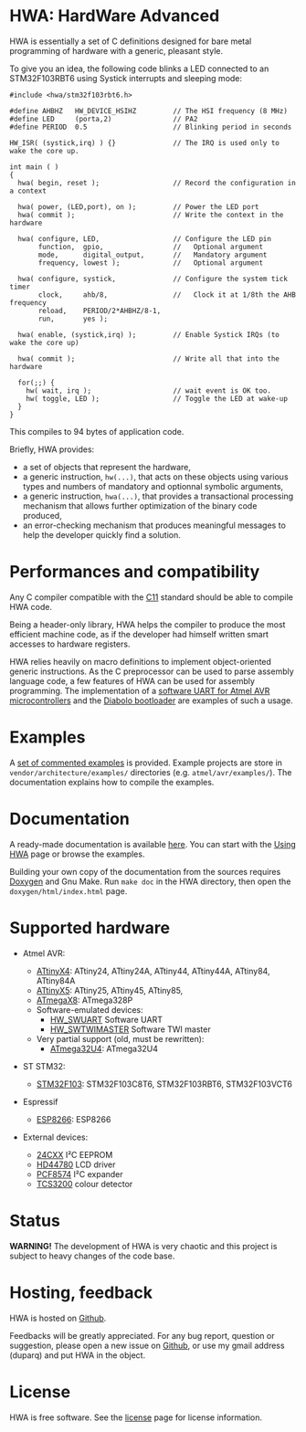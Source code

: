
HWA: HardWare Advanced
======================

HWA is essentially a set of C definitions designed for bare metal programming
of hardware with a generic, pleasant style.

To give you an idea, the following code blinks a LED connected to an
STM32F103RBT6 using Systick interrupts and sleeping mode:

    #include <hwa/stm32f103rbt6.h>
    
    #define AHBHZ   HW_DEVICE_HSIHZ         // The HSI frequency (8 MHz)
    #define LED     (porta,2)               // PA2
    #define PERIOD  0.5                     // Blinking period in seconds
    
    HW_ISR( (systick,irq) ) {}              // The IRQ is used only to wake the core up.
    
    int main ( )
    {
      hwa( begin, reset );                  // Record the configuration in a context
    
      hwa( power, (LED,port), on );         // Power the LED port
      hwa( commit );                        // Write the context in the hardware
    
      hwa( configure, LED,                  // Configure the LED pin
           function,  gpio,                 //   Optional argument
           mode,      digital_output,       //   Mandatory argument
           frequency, lowest );             //   Optional argument
    
      hwa( configure, systick,              // Configure the system tick timer
           clock,     ahb/8,                //   Clock it at 1/8th the AHB frequency
           reload,    PERIOD/2*AHBHZ/8-1,
           run,       yes );
    
      hwa( enable, (systick,irq) );         // Enable Systick IRQs (to wake the core up)
    
      hwa( commit );                        // Write all that into the hardware
    
      for(;;) {
        hw( wait, irq );                    // wait event is OK too.
        hw( toggle, LED );                  // Toggle the LED at wake-up
      }
    }

This compiles to 94 bytes of application code.


Briefly, HWA provides:

 * a set of objects that represent the hardware,
 * a generic instruction, `hw(...)`, that acts on these objects using
   various types and numbers of mandatory and optionnal symbolic arguments,
 * a generic instruction, `hwa(...)`, that provides a transactional processing
   mechanism that allows further optimization of the binary code produced,
 * an error-checking mechanism that produces meaningful messages to help the
   developer quickly find a solution.


Performances and compatibility
==============================

Any C compiler compatible with the
[C11](https://en.wikipedia.org/wiki/C11_%28C_standard_revision%29) standard
should be able to compile HWA code.

Being a header-only library, HWA helps the compiler to produce the most
efficient machine code, as if the developer had himself written smart accesses
to hardware registers.

HWA relies heavily on macro definitions to implement object-oriented generic
instructions. As the C preprocessor can be used to parse assembly language code,
a few features of HWA can be used for assembly programming. The implementation
of a [software UART for Atmel AVR
microcontrollers](group__atmelavr__swuarta.html) and the [Diabolo
bootloader](group__atmelavr__diabolo.html) are examples of such a usage.


Examples
========

A [set of commented examples](http://duparq.free.fr/hwa/examples.html) is
provided. Example projects are store in `vendor/architecture/examples/`
directories (e.g. `atmel/avr/examples/`). The documentation explains how to
compile the examples.


Documentation
=============

A ready-made documentation is available
[here](http://duparq.free.fr/hwa/index.html). You can start with the [Using
HWA](http://duparq.free.fr/hwa/using.html) page or browse the examples.

Building your own copy of the documentation from the sources requires
[Doxygen](http://www.stack.nl/~dimitri/doxygen/) and Gnu Make. Run `make doc` in
the HWA directory, then open the `doxygen/html/index.html` page.


Supported hardware
==================

 * Atmel AVR:
   * [ATtinyX4](http://duparq.free.fr/hwa/group__attinyx4.html): ATtiny24, ATtiny24A, ATtiny44, ATtiny44A, ATtiny84, ATtiny84A
   * [ATtinyX5](http://duparq.free.fr/hwa/group__attinyx5.html): ATtiny25, ATtiny45, ATtiny85,
   * [ATmegaX8](http://duparq.free.fr/hwa/group__atmegax8.html): ATmega328P
   * Software-emulated devices:
     * [HW_SWUART](http://duparq.free.fr/hwa/group__atmelavr__swuarta.html) Software UART
     * [HW_SWTWIMASTER](http://duparq.free.fr/hwa/group__swtwimaster.html) Software TWI master
   * Very partial support (old, must be rewritten):
     * [ATmega32U4](http://duparq.free.fr/hwa/group__atmegaxu4.html): ATmega32U4

 * ST STM32:
   * [STM32F103](http://duparq.free.fr/hwa/group__stm32f103.html): STM32F103C8T6, STM32F103RBT6, STM32F103VCT6

 * Espressif
   * [ESP8266](http://duparq.free.fr/hwa/group__esp8266.html): ESP8266

 * External devices:
   * [24CXX](http://duparq.free.fr/hwa/group__ee24cxx.html) I²C EEPROM
   * [HD44780](http://duparq.free.fr/hwa/group__hd44780.html) LCD driver
   * [PCF8574](http://duparq.free.fr/hwa/group__pcf8574.html) I²C expander
   * [TCS3200](http://duparq.free.fr/hwa/group__tcs3200.html) colour detector


Status
======

__WARNING!__ The development of HWA is very chaotic and this project is subject
to heavy changes of the code base.


Hosting, feedback
=================

HWA is hosted on [Github](http://github.com/duparq/hwa).

Feedbacks will be greatly appreciated. For any bug report, question or
suggestion, please open a new issue on [Github](http://github.com/duparq/hwa),
or use my gmail address (duparq) and put HWA in the object.


License
=======

HWA is free software. See the [license](http://duparq.free.fr/hwa/license.html) page for license information.
